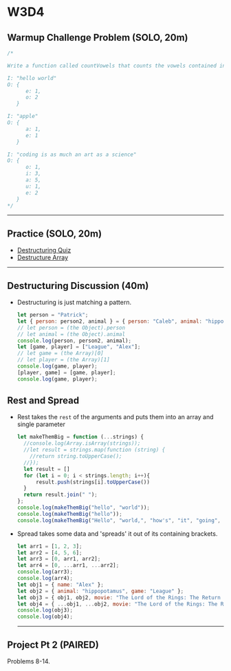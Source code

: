 # W3D4

## Warmup Challenge Problem (SOLO, 20m)

```js
/*

Write a function called countVowels that counts the vowels contained in an input string. Store the count of each vowel individually in an object. The key should be the vowels with the count being the value contained at the key.

I: "hello world"
O: {
      e: 1,
      o: 2
   }

I: "apple"
O: {
      a: 1,
      e: 1
   }

I: "coding is as much an art as a science"
O: {
      o: 1,
      i: 3,
      a: 5,
      u: 1,
      e: 2
   }
*/
```

---

## Practice (SOLO, 20m)

- [Destructuring Quiz]
- [Destructure Array]

---

## Destructuring Discussion (40m)

- Destructuring is just matching a pattern.

  ```js
  let person = "Patrick";
  let { person: person2, animal } = { person: "Caleb", animal: "hippopotamus" };
  // let person = (the Object).person
  // let animal = (the Object).animal
  console.log(person, person2, animal);
  let [game, player] = ["League", "Alex"];
  // let game = (the Array)[0]
  // let player = (the Array)[1]
  console.log(game, player);
  [player, game] = [game, player];
  console.log(game, player);
  ```

## Rest and Spread

- Rest takes the `rest` of the arguments and puts them into an array and single parameter

  ```js
  let makeThemBig = function (...strings) {
    //console.log(Array.isArray(strings));
    //let result = strings.map(function (string) {
      //return string.toUpperCase();
    //});
	let result = []
	for (let i = 0; i < strings.length; i++){
		result.push(strings[i].toUpperCase())
	}
    return result.join(" ");
  };
  console.log(makeThemBig("hello", "world"));
  console.log(makeThemBig("hello"));
  console.log(makeThemBig("Hello", "world,", "how's", "it", "going", "today?"));
  ```

- Spread takes some data and 'spreads' it out of its containing brackets.

  ```js
  let arr1 = [1, 2, 3];
  let arr2 = [4, 5, 6];
  let arr3 = [0, arr1, arr2];
  let arr4 = [0, ...arr1, ...arr2];
  console.log(arr3);
  console.log(arr4);
  let obj1 = { name: "Alex" };
  let obj2 = { animal: "hippopotamus", game: "League" };
  let obj3 = { obj1, obj2, movie: "The Lord of the Rings: The Return of the King " };
  let obj4 = { ...obj1, ...obj2, movie: "The Lord of the Rings: The Return of the King " };
  console.log(obj3);
  console.log(obj4);
  ```
  
  ---

## Project Pt 2 (PAIRED)

Problems 8-14.

[destructuring quiz]: https://open.appacademy.io/learn/js-py---pt-may-2022-online/week-3---node--pair-programming--pojo--adv--arrays/destructuring-quiz
[destructure array]:https://open.appacademy.io/learn/js-py---pt-may-2022-online/week-3---node--pair-programming--pojo--adv--arrays/destructure-array

